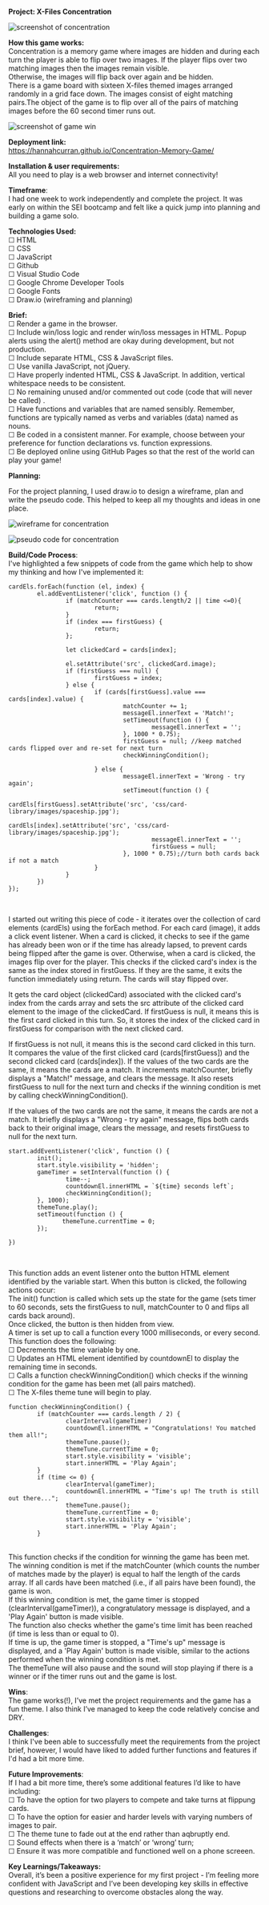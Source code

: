 **Project: X-Files Concentration**<br>

![screenshot of concentration](https://github.com/hannahcurran/Concentration-Memory-Game/assets/122492241/1d9ef73e-5961-4553-851d-28d0bca0856f)
<br>

**How this game works:** <br>
Concentration is a memory game where images are hidden and during each turn the player is able to flip over two images. If the player flips over two matching images then the images remain visible. <br>Otherwise, the images will flip back over again and be hidden. <br>
There is a game board with sixteen X-files themed images arranged randomly in a grid face down. The images consist of eight matching pairs.The object of the game is to flip over all of the pairs of matching images before the 60 second timer runs out. <br>

![screenshot of game win](https://github.com/hannahcurran/Concentration-Memory-Game/assets/122492241/7de67ca4-b3c0-4e2f-8f43-7e776a1ccd63) <br>

**Deployment link:** <br>
https://hannahcurran.github.io/Concentration-Memory-Game/ 


**Installation & user requirements:** <br>
All you need to play is a web browser and internet connectivity! 


**Timeframe**: <br>
I had one week to work independently and complete the project. It was early on within the SEI bootcamp and felt like a quick jump into planning and building a game solo. 


**Technologies Used:** <br>
☐ HTML <br>
☐ CSS<br>
☐ JavaScript<br>
☐ Github<br>
☐ Visual Studio Code<br>
☐ Google Chrome Developer Tools<br>
☐ Google Fonts <br>
☐ Draw.io (wireframing and planning)<br>


**Brief:** <br>
☐ Render a game in the browser.<br>
☐ Include win/loss logic and render win/loss messages in HTML. Popup alerts using the alert() method are okay during development, but not production.<br>
☐ Include separate HTML, CSS & JavaScript files.<br>
☐ Use vanilla JavaScript, not jQuery.<br>
☐ Have properly indented HTML, CSS & JavaScript. In addition, vertical whitespace needs to be consistent.<br>
☐ No remaining unused and/or commented out code (code that will never be called) .<br>
☐ Have functions and variables that are named sensibly. Remember, functions are typically named as verbs and variables (data) named as nouns.<br>
☐ Be coded in a consistent manner. For example, choose between your preference for function declarations vs. function expressions.<br>
☐ Be deployed online using GitHub Pages so that the rest of the world can play your game!<br>


**Planning:** <br> 

For the project  planning, I used draw.io to design a wireframe, plan and write the pseudo code. This helped to keep all my thoughts and ideas in one place. <br>

![wireframe for concentration](https://github.com/hannahcurran/Concentration-Memory-Game/assets/122492241/7dd93fbe-152f-4e2b-87a9-e50489243ad4)
<br>
  
![pseudo code for concentration](https://github.com/hannahcurran/Concentration-Memory-Game/assets/122492241/753707a9-e60f-4cfe-b666-f12b14259005)
<br>


**Build/Code Process**: <br>
I've highlighted a few snippets of code from the game which help to show my thinking and how I've implemented it:<br>


```
cardEls.forEach(function (el, index) {
        el.addEventListener('click', function () {
                if (matchCounter === cards.length/2 || time <=0){
                        return;
                }
                if (index === firstGuess) {
                        return; 
                };

                let clickedCard = cards[index];

                el.setAttribute('src', clickedCard.image);
                if (firstGuess === null) {
                        firstGuess = index;
                } else {
                        if (cards[firstGuess].value === cards[index].value) {
                                matchCounter += 1; 
                                messageEl.innerText = 'Match!';
                                setTimeout(function () {
                                        messageEl.innerText = '';
                                }, 1000 * 0.75); 
                                firstGuess = null; //keep matched cards flipped over and re-set for next turn
                                checkWinningCondition();

                        } else {
                                messageEl.innerText = 'Wrong - try again';
                                setTimeout(function () {
                                        cardEls[firstGuess].setAttribute('src', 'css/card-library/images/spaceship.jpg');
                                        cardEls[index].setAttribute('src', 'css/card-library/images/spaceship.jpg');
                                        messageEl.innerText = '';
                                        firstGuess = null;
                                }, 1000 * 0.75);//turn both cards back if not a match
                        }
                }
        })
});
```
<br>

I started out writing this piece of code - it iterates over the collection of card elements (cardEls) using the forEach method. For each card (image), it adds a click event listener. When a card is clicked, it checks to see if the game has already been won or if the time has already lapsed, to prevent cards being flipped after the game is over. Otherwise, when a card is clicked, the images flip over for the player. This checks if the clicked card's index is the same as the index stored in firstGuess. If they are the same, it exits the function immediately using return. The cards will stay flipped over. <br>

It gets the card object (clickedCard) associated with the clicked card's index from the cards array and sets the src attribute of the clicked card element to the image of the clickedCard. If firstGuess is null, it means this is the first card clicked in this turn. So, it stores the index of the clicked card in firstGuess for comparison with the next clicked card.<br>

If firstGuess is not null, it means this is the second card clicked in this turn. It compares the value of the first clicked card (cards[firstGuess]) and the second clicked card (cards[index]). If the values of the two cards are the same, it means the cards are a match. It increments matchCounter, briefly displays a "Match!" message, and clears the message. It also resets firstGuess to null for the next turn and checks if the winning condition is met by calling checkWinningCondition(). <br>

If the values of the two cards are not the same, it means the cards are not a match. It briefly displays a "Wrong - try again" message, flips both cards back to their original image, clears the message, and resets firstGuess to null for the next turn.<br>


```
start.addEventListener('click', function () {
        init();
        start.style.visibility = 'hidden';
        gameTimer = setInterval(function () {
                time--;
                countdownEl.innerHTML = `${time} seconds left`;
                checkWinningCondition();
        }, 1000);
        themeTune.play();
        setTimeout(function () {
               themeTune.currentTime = 0;
        });

})
```
<br>

This function adds an event listener onto the button HTML element identified by the variable start. When this button is clicked, the following actions occur:<br>
The init() function is called which sets up the state for the game (sets timer to 60 seconds, sets the firstGuess to null, matchCounter to 0 and flips all cards back around). <br>
Once clicked, the button is then hidden from view. <br>
A timer is set up to call a function every 1000 milliseconds, or every second. This function does the following:<br>
☐ Decrements the time variable by one.<br>
☐ Updates an HTML element identified by countdownEl to display the remaining time in seconds.<br>
☐ Calls a function checkWinningCondition() which checks if the winning condition for the game has been met (all pairs matched).<br>
☐ The X-files theme tune will begin to play.<br>


```
function checkWinningCondition() {
        if (matchCounter === cards.length / 2) {
                clearInterval(gameTimer)
                countdownEl.innerHTML = "Congratulations! You matched them all!";
                themeTune.pause();
                themeTune.currentTime = 0; 
                start.style.visibility = 'visible';
                start.innerHTML = 'Play Again';
        }
        if (time <= 0) {
                clearInterval(gameTimer);
                countdownEl.innerHTML = "Time's up! The truth is still out there...";
                themeTune.pause();
                themeTune.currentTime = 0;
                start.style.visibility = 'visible';
                start.innerHTML = 'Play Again';
        }
```
<br>
This function checks if the condition for winning the game has been met. The winning condition is met if the matchCounter (which counts the number of matches made by the player) is equal to half the length of the cards array. If all cards have been matched (i.e., if all pairs have been found), the game is won.<br>
If this winning condition is met, the game timer is stopped (clearInterval(gameTimer)), a congratulatory message is displayed, and a 'Play Again' button is made visible.<br>
The function also checks whether the game's time limit has been reached (if time is less than or equal to 0).<br>
If time is up, the game timer is stopped, a "Time's up" message is displayed, and a 'Play Again' button is made visible, similar to the actions performed when the winning condition is met.<br>
The themeTune will also pause and the sound will stop playing if there is a winner or if the timer runs out and the game is lost. <br>



**Wins**:<br>
The game works(!), I’ve met the project requirements and the game has a fun theme. I also think I’ve managed to keep the code relatively concise and DRY.<br>


**Challenges**:<br>
I think I've been able to successfully meet the requirements from the project brief, however, I would have liked to added further functions and features if I'd had a bit more time.<br>



**Future Improvements**: <br>
If I had a bit more time, there’s some additional features I’d like to have including: <br>
☐ To have the option for two players to compete and take turns at flippung cards. <br>
☐ To have the option for easier and harder levels with varying numbers of images to pair. <br>
☐ The theme tune to fade out at the end rather than aqbruptly end. <br>
☐ Sound effects when there is a ‘match’ or ‘wrong’ turn;<br>
☐ Ensure it was more compatible and functioned well on a phone screeen.<br> 

**Key Learnings/Takeaways:** <br>
Overall, it’s been a positive experience for my first project - I’m feeling more confident with JavaScript and I’ve been developing key skills in effective questions and researching to overcome obstacles along the way. 


